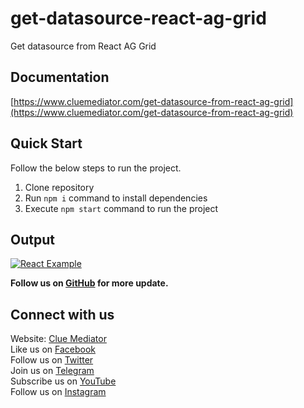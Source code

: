# get-datasource-react-ag-grid

Get datasource from React AG Grid

## Documentation

[https://www.cluemediator.com/get-datasource-from-react-ag-grid](https://www.cluemediator.com/get-datasource-from-react-ag-grid)

## Quick Start

Follow the below steps to run the project.

1. Clone repository
2. Run `npm i` command to install dependencies
3. Execute `npm start` command to run the project

## Output

[![React Example](https://www.cluemediator.com/wp-content/uploads/2022/08/output-get-datasource-from-react-ag-grid-clue-mediator.gif)](https://www.cluemediator.com/get-datasource-from-react-ag-grid)

**Follow us on [GitHub](https://github.com/cluemediator) for more update.**

## Connect with us

Website: [Clue Mediator](https://www.cluemediator.com)  
Like us on [Facebook](https://www.facebook.com/thecluemediator)  
Follow us on [Twitter](https://twitter.com/cluemediator)  
Join us on [Telegram](https://t.me/cluemediator)  
Subscribe us on [YouTube](https://www.youtube.com/ClueMediator)  
Follow us on [Instagram](https://www.instagram.com/clue_mediator)